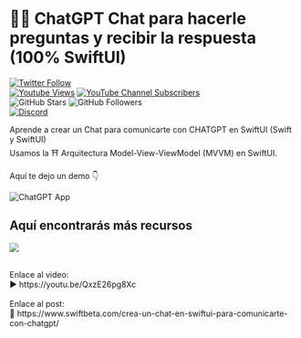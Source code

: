 # 🤖💬 ChatGPT Chat para hacerle preguntas y recibir la respuesta (100% SwiftUI)
[![Twitter Follow](https://img.shields.io/twitter/follow/swiftbeta_?style=social)](https://twitter.com/swiftbeta_)
<br/>
[![Youtube Views](https://img.shields.io/youtube/channel/views/UC2MAP8k0bzwq_OAA_zQw27A?style=social)](https://twitter.com/swiftbeta)
[![YouTube Channel Subscribers](https://img.shields.io/youtube/channel/subscribers/UC2MAP8k0bzwq_OAA_zQw27A?style=social)](https://youtube.com/swiftbeta?sub_confirmation=1)
<br/>
![GitHub Stars](https://img.shields.io/github/stars/swiftbeta?style=social)
![GitHub Followers](https://img.shields.io/github/followers/swiftbeta?style=social)
<br/>
[![Discord](https://img.shields.io/discord/922567653778944031?style=social&label=Discord&logo=discord)](https://www.swiftbeta.com/discord)

Aprende a crear un Chat para comunicarte con CHATGPT en SwiftUI (Swift y SwiftUI)
<br/>
Usamos la ⛩️ Arquitectura Model-View-ViewModel (MVVM) en SwiftUI.
<br/>
<br/>
Aquí te dejo un demo 👇

![ChatGPT App](https://github.com/SwiftBeta/JARVIS/assets/74316958/f353aaa8-bc16-478b-b513-7ef5e7e7066a)

## Aquí encontrarás más recursos

![](https://i3.ytimg.com/vi/QxzE26pg8Xc/mqdefault.jpg?v=6457fdf9&sqp=CODOx6MG&rs=AOn4CLAEAE-uVLfezEMpc2tGfDNXc4IShw)

<br/>
Enlace al video:
<br/>
▶️ https://youtu.be/QxzE26pg8Xc
<br/><br/>
Enlace al post:
<br/>
🔗 https://www.swiftbeta.com/crea-un-chat-en-swiftui-para-comunicarte-con-chatgpt/


